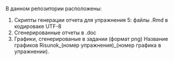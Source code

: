 В данном репозитории расположены:
1) Скрипты генерации отчета для упражнения 5: файлы .Rmd в кодироваке UTF-8
2) Сгенерированные отчеты в .doc
3) Графики, сгенерированые в задании (формат png)
Название графиков Risunok_(номер упражнения)_(номер графика в упражнении).